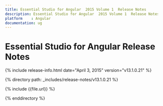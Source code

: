 ```yaml
---
title: Essential Studio for Angular  2015 Volume 1  Release Notes  
description: Essential Studio for Angular  2015 Volume 1  Release Notes  
platform 	: Angular
documentation: ug
---
```


# Essential Studio for Angular  Release Notes  

{% include release-info.html date="April 3, 2015"  version="v13.1.0.21" %} 


{% directory path: _includes/release-notes/v13.1.0.21 %}

{% include {{file.url}} %}

{% enddirectory %}